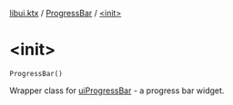 [libui.ktx](../index.md) / [ProgressBar](index.md) / [&lt;init&gt;](./-init-.md)

# &lt;init&gt;

`ProgressBar()`

Wrapper class for [uiProgressBar](../../libui/ui-progress-bar.md) - a progress bar widget.


